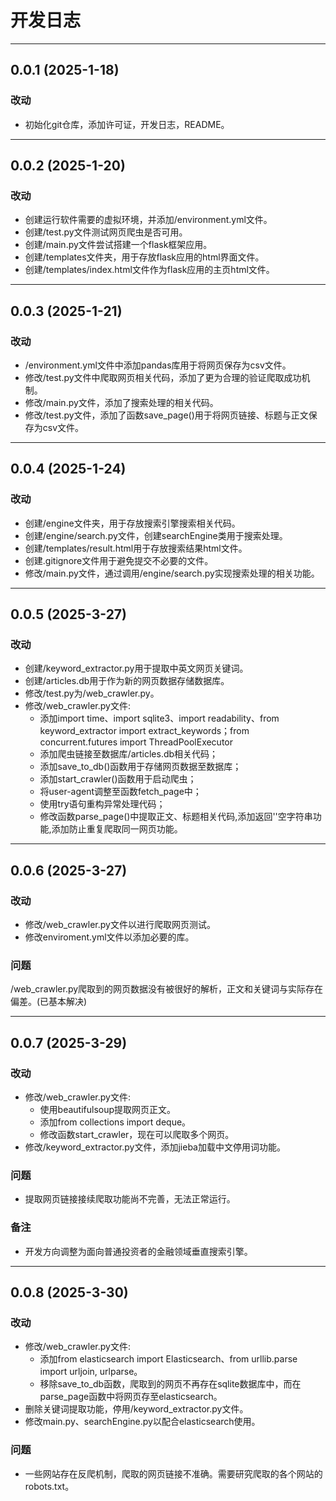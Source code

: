 # 开发日志

---

## 0.0.1 (2025-1-18)

### 改动

- 初始化git仓库，添加许可证，开发日志，README。

---

## 0.0.2 (2025-1-20)

### 改动

- 创建运行软件需要的虚拟环境，并添加/environment.yml文件。
- 创建/test.py文件测试网页爬虫是否可用。
- 创建/main.py文件尝试搭建一个flask框架应用。
- 创建/templates文件夹，用于存放flask应用的html界面文件。
- 创建/templates/index.html文件作为flask应用的主页html文件。

---

## 0.0.3 (2025-1-21)

### 改动

- /environment.yml文件中添加pandas库用于将网页保存为csv文件。
- 修改/test.py文件中爬取网页相关代码，添加了更为合理的验证爬取成功机制。
- 修改/main.py文件，添加了搜索处理的相关代码。
- 修改/test.py文件，添加了函数save_page()用于将网页链接、标题与正文保存为csv文件。

---

## 0.0.4 (2025-1-24)

### 改动

- 创建/engine文件夹，用于存放搜索引擎搜索相关代码。
- 创建/engine/search.py文件，创建searchEngine类用于搜索处理。
- 创建/templates/result.html用于存放搜索结果html文件。
- 创建.gitignore文件用于避免提交不必要的文件。
- 修改/main.py文件，通过调用/engine/search.py实现搜索处理的相关功能。

---

## 0.0.5 (2025-3-27)

### 改动

- 创建/keyword_extractor.py用于提取中英文网页关键词。
- 创建/articles.db用于作为新的网页数据存储数据库。
- 修改/test.py为/web_crawler.py。
- 修改/web_crawler.py文件:
  - 添加import time、import sqlite3、import readability、from keyword_extractor import extract_keywords；from concurrent.futures import ThreadPoolExecutor
  - 添加爬虫链接至数据库/articles.db相关代码；
  - 添加save_to_db()函数用于存储网页数据至数据库；
  - 添加start_crawler()函数用于启动爬虫；
  - 将user-agent调整至函数fetch_page中；
  - 使用try语句重构异常处理代码；
  - 修改函数parse_page()中提取正文、标题相关代码,添加返回''空字符串功能,添加防止重复爬取同一网页功能。

---

## 0.0.6 (2025-3-27)

### 改动

- 修改/web_crawler.py文件以进行爬取网页测试。
- 修改enviroment.yml文件以添加必要的库。

### 问题

/web_crawler.py爬取到的网页数据没有被很好的解析，正文和关键词与实际存在偏差。(已基本解决)

---

## 0.0.7 (2025-3-29)

### 改动

- 修改/web_crawler.py文件:
  - 使用beautifulsoup提取网页正文。
  - 添加from collections import deque。
  - 修改函数start_crawler，现在可以爬取多个网页。
- 修改/keyword_extractor.py文件，添加jieba加载中文停用词功能。

### 问题

- 提取网页链接接续爬取功能尚不完善，无法正常运行。

### 备注

- 开发方向调整为面向普通投资者的金融领域垂直搜索引擎。

---

## 0.0.8 (2025-3-30)

### 改动

- 修改/web_crawler.py文件:
  - 添加from elasticsearch import Elasticsearch、from urllib.parse import urljoin, urlparse。
  - 移除save_to_db函数，爬取到的网页不再存在sqlite数据库中，而在parse_page函数中将网页存至elasticsearch。
- 删除关键词提取功能，停用/keyword_extractor.py文件。
- 修改main.py、searchEngine.py以配合elasticsearch使用。

### 问题

- 一些网站存在反爬机制，爬取的网页链接不准确。需要研究爬取的各个网站的robots.txt。
